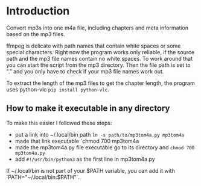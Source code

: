 # Introduction

Convert mp3s into one m4a file, including chapters and meta information based on the mp3 files.

ffmpeg is delicate with path names that contain white spaces or some special characters. Right now the program works only reliable, if the source path and the mp3 file names contain no white spaces. To work around that you can start the script from the mp3 directory. Then the file path is set to "." and you only have to check if your mp3 file names work out.

To extract the length of the mp3 files to get the chapter length, the program uses python-vlc `pip install python-vlc`.

## How to make it executable in any directory

To make this easier I followed these steps:
- put a link into ~/.local/bin path
`ln -s path/to/mp3tom4a.py mp3tom4a`
- made that link executable
`chmod 700 mp3tom4a
- made the mp3tom4a.py file executable
go to its directory and `chmod 700 mp3tom4a.py`
- add `#!/usr/bin/python3` as the first line in mp3tom4a.py

If ~/.local/bin is not part of your $PATH variable, you can add it with `PATH="~/.local/bin:$PATH"`.
